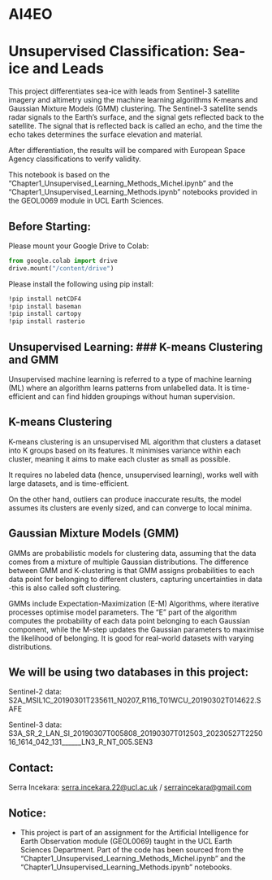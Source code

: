 # AI4EO
# Unsupervised Classification: Sea-ice and Leads

This project differentiates sea-ice with leads from Sentinel-3 satellite imagery and altimetry using the machine learning algorithms K-means and Gaussian Mixture Models (GMM) clustering. The Sentinel-3 satellite sends radar signals to the Earth’s surface, and the signal gets reflected back to the satellite. The signal that is reflected back is called an echo, and the time the echo takes determines the surface elevation and material.

After differentiation, the results will be compared with European Space Agency classifications to verify validity.

This notebook is based on the “Chapter1_Unsupervised_Learning_Methods_Michel.ipynb” and the “Chapter1_Unsupervised_Learning_Methods.ipynb” notebooks provided in the GEOL0069 module in UCL Earth Sciences.

## Before Starting:
Please mount your Google Drive to Colab:

```python
from google.colab import drive
drive.mount("/content/drive")
```

Please install the following using pip install:

```bash
!pip install netCDF4
!pip install baseman
!pip install cartopy
!pip install rasterio
```

## Unsupervised Learning: ### K-means Clustering and GMM

Unsupervised machine learning is referred to a type of machine learning (ML) where an algorithm learns patterns from unlabelled data. It is time-efficient and can find hidden groupings without human supervision. 

## K-means Clustering

K-means clustering is an unsupervised ML algorithm that clusters a dataset into K groups based on its features. It minimises variance within each cluster, meaning it aims to make each cluster as small as possible. 

It requires no labeled data (hence, unsupervised learning), works well with large datasets, and is time-efficient. 

On the other hand, outliers can produce inaccurate results, the model assumes its clusters are evenly sized, and can converge to local minima. 

## Gaussian Mixture Models (GMM)

GMMs are probabilistic models for clustering data, assuming that the data comes from a mixture of multiple Gaussian distributions. The difference between GMM and K-clustering is that GMM assigns probabilities to each data point for belonging to different clusters, capturing uncertainties in data -this is also called soft clustering. 

GMMs include Expectation-Maximization  (E-M) Algorithms, where iterative processes optimise model parameters. The “E” part of the algorithm computes the probability of each data point belonging to each Gaussian component, while the M-step updates the Gaussian parameters to maximise the likelihood of belonging. It is good for real-world datasets with varying distributions. 

## We will be using two databases in this project:

Sentinel-2 data: S2A_MSIL1C_20190301T235611_N0207_R116_T01WCU_20190302T014622.SAFE

Sentinel-3 data: S3A_SR_2_LAN_SI_20190307T005808_20190307T012503_20230527T225016_1614_042_131______LN3_R_NT_005.SEN3

## Contact:

Serra Incekara: serra.incekara.22@ucl.ac.uk / serraincekara@gmail.com

## Notice: 
- This project is part of an assignment for the Artificial Intelligence for Earth Observation module (GEOL0069) taught in the UCL Earth Sciences Department. Part of the code has been sourced from the “Chapter1_Unsupervised_Learning_Methods_Michel.ipynb” and the “Chapter1_Unsupervised_Learning_Methods.ipynb” notebooks.

